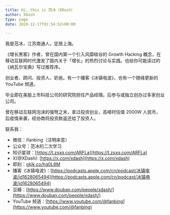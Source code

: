 ```yaml
---
title: Hi, this is 范冰（XDash）
author: XDash
type: page
date: 2020-12-17T01:54:52+00:00

---
```

我是范冰，江苏南通人，定居上海。

《增长黑客》作者，曾在国内第一个引入风靡硅谷的 Growth Hacking 概念，在移动互联网时代激发了国内关于「增长」的热烈讨论与实践。也给你可能读过的《纳瓦尔宝典》写过推荐序。

创业者、顾问、投资人、奶爸。有一个播客《冰镇电波》，也有一个随缘更新的 YouTube 频道。

毕业即在美股上市科技公司的研究院担任产品经理。后参与或独立创办过多家创业公司。

曾在移动互联网泡沫的强弩之末，拿过投资创业，高峰时估值 2000W 人民币，后疫情来袭，经协商将投资款返还给了投资人。


联系我：
- 微信：ifanbing（注明来意）
- 公众号：范冰的二次学习
- 知识星球：[https://t.zsxq.com/ARFLa](https://t.zsxq.com/ARFLa)
- X(@XDash): [https://x.com/xdash](https://x.com/xdash)
- 即刻：[okjk.co/hg0L8M](https://okjk.co/hg0L8M)
- 播客《冰镇电波》：[https://podcasts.apple.com/cn/podcast/冰镇电波/id1628065494](https://podcasts.apple.com/cn/podcast/冰镇电波/id1628065494)
- 豆瓣：[https://www.douban.com/people/xdash/](https://www.douban.com/people/xdash/)
- YouTube 频道：[https://www.youtube.com/@fanbing](https://www.youtube.com/@fanbing)